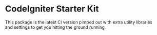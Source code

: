 # CodeIgniter Starter Kit
This package is the latest CI version pimped out with extra utility libraries and settings to get you hitting the ground running.